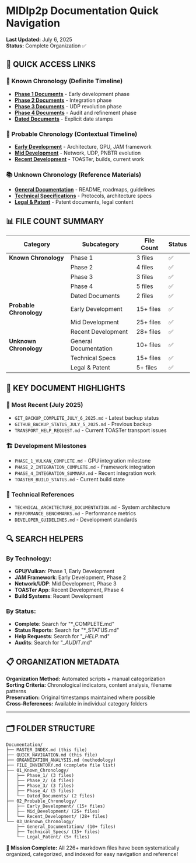 # MIDIp2p Documentation Quick Navigation

**Last Updated:** July 6, 2025  
**Status:** Complete Organization ✅  

## 🚀 QUICK ACCESS LINKS

### 📅 Known Chronology (Definite Timeline)
- **[Phase 1 Documents](01_Known_Chronology/Phase_1/)** - Early development phase
- **[Phase 2 Documents](01_Known_Chronology/Phase_2/)** - Integration phase  
- **[Phase 3 Documents](01_Known_Chronology/Phase_3/)** - UDP revolution phase
- **[Phase 4 Documents](01_Known_Chronology/Phase_4/)** - Audit and refinement phase
- **[Dated Documents](01_Known_Chronology/Dated_Documents/)** - Explicit date stamps

### 🎯 Probable Chronology (Contextual Timeline)
- **[Early Development](02_Probable_Chronology/Early_Development/)** - Architecture, GPU, JAM framework
- **[Mid Development](02_Probable_Chronology/Mid_Development/)** - Network, UDP, PNBTR evolution
- **[Recent Development](02_Probable_Chronology/Recent_Development/)** - TOASTer, builds, current work

### 📚 Unknown Chronology (Reference Materials)
- **[General Documentation](03_Unknown_Chronology/General_Documentation/)** - README, roadmaps, guidelines
- **[Technical Specifications](03_Unknown_Chronology/Technical_Specs/)** - Protocols, architecture specs
- **[Legal & Patent](03_Unknown_Chronology/Legal_Patent/)** - Patent documents, legal content

## 📊 FILE COUNT SUMMARY

| Category | Subcategory | File Count | Status |
|----------|-------------|------------|---------|
| **Known Chronology** | Phase 1 | 3 files | ✅ |
| | Phase 2 | 4 files | ✅ |
| | Phase 3 | 3 files | ✅ |
| | Phase 4 | 5 files | ✅ |
| | Dated Documents | 2 files | ✅ |
| **Probable Chronology** | Early Development | 15+ files | ✅ |
| | Mid Development | 25+ files | ✅ |
| | Recent Development | 28+ files | ✅ |
| **Unknown Chronology** | General Documentation | 10+ files | ✅ |
| | Technical Specs | 15+ files | ✅ |
| | Legal & Patent | 5+ files | ✅ |

## 🎯 KEY DOCUMENT HIGHLIGHTS

### 🚨 Most Recent (July 2025)
- `GIT_BACKUP_COMPLETE_JULY_6_2025.md` - Latest backup status
- `GITHUB_BACKUP_STATUS_JULY_5_2025.md` - Previous backup
- `TRANSPORT_HELP_REQUEST.md` - Current TOASTer transport issues

### 🏗️ Development Milestones
- `PHASE_1_VULKAN_COMPLETE.md` - GPU integration milestone
- `PHASE_2_INTEGRATION_COMPLETE.md` - Framework integration 
- `PHASE_4_INTEGRATION_SUMMARY.md` - Recent integration work
- `TOASTER_BUILD_STATUS.md` - Current build state

### 🔧 Technical References
- `TECHNICAL_ARCHITECTURE_DOCUMENTATION.md` - System architecture
- `PERFORMANCE_BENCHMARKS.md` - Performance metrics
- `DEVELOPER_GUIDELINES.md` - Development standards

## 🔍 SEARCH HELPERS

### By Technology:
- **GPU/Vulkan**: Phase 1, Early Development
- **JAM Framework**: Early Development, Phase 2
- **Network/UDP**: Mid Development, Phase 3
- **TOASTer App**: Recent Development, Phase 4
- **Build Systems**: Recent Development

### By Status:
- **Complete**: Search for "*_COMPLETE.md"
- **Status Reports**: Search for "*_STATUS.md"
- **Help Requests**: Search for "*_HELP*.md"
- **Audits**: Search for "*_AUDIT*.md"

## 📋 ORGANIZATION METADATA

**Organization Method:** Automated scripts + manual categorization  
**Sorting Criteria:** Chronological indicators, content analysis, filename patterns  
**Preservation:** Original timestamps maintained where possible  
**Cross-References:** Available in individual category folders  

---

## 🗂️ FOLDER STRUCTURE
```
Documentation/
├── MASTER_INDEX.md (this file)
├── QUICK_NAVIGATION.md (this file)
├── ORGANIZATION_ANALYSIS.md (methodology)
├── FILE_INVENTORY.md (complete file list)
├── 01_Known_Chronology/
│   ├── Phase_1/ (3 files)
│   ├── Phase_2/ (4 files)
│   ├── Phase_3/ (3 files)
│   ├── Phase_4/ (5 files)
│   └── Dated_Documents/ (2 files)
├── 02_Probable_Chronology/
│   ├── Early_Development/ (15+ files)
│   ├── Mid_Development/ (25+ files)
│   └── Recent_Development/ (28+ files)
└── 03_Unknown_Chronology/
    ├── General_Documentation/ (10+ files)
    ├── Technical_Specs/ (15+ files)
    └── Legal_Patent/ (5+ files)
```

**🎯 Mission Complete:** All 226+ markdown files have been systematically organized, categorized, and indexed for easy navigation and reference!

